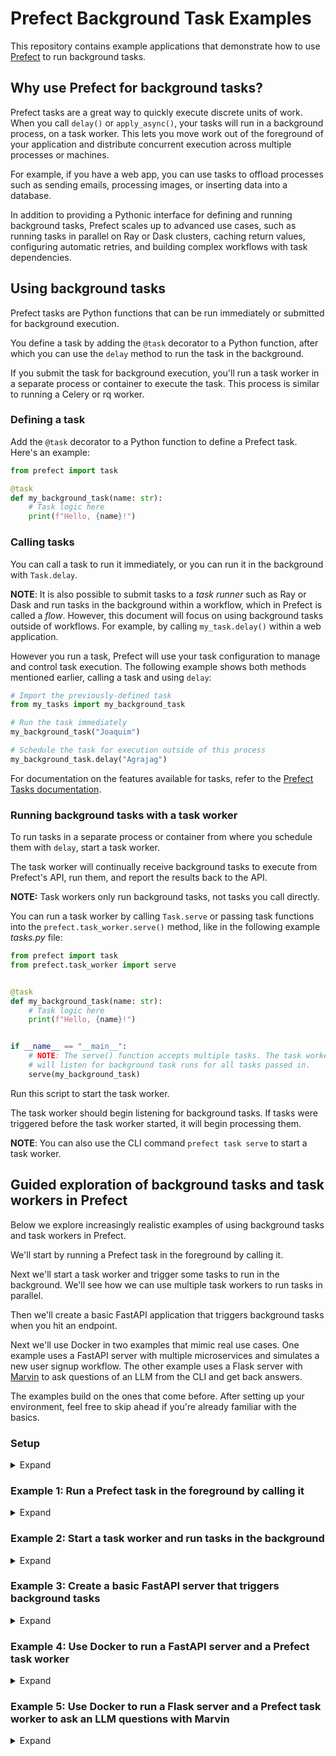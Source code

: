 # Prefect Background Task Examples

This repository contains example applications that demonstrate how to use [Prefect](https://prefect.io) to run background tasks.

## Why use Prefect for background tasks?

Prefect tasks are a great way to quickly execute discrete units of work. When you call `delay()` or `apply_async()`, your tasks will run in a background process, on a task worker. This lets you move work out of the foreground of your application and distribute concurrent execution across multiple processes or machines.

For example, if you have a web app, you can use tasks to offload processes such as sending emails, processing images, or inserting data into a database.

In addition to providing a Pythonic interface for defining and running background tasks, Prefect scales up to advanced use cases, such as running tasks in parallel on Ray or Dask clusters, caching return values, configuring automatic retries, and building complex workflows with task dependencies.

## Using background tasks

Prefect tasks are Python functions that can be run immediately or submitted for background execution. 

You define a task by adding the `@task` decorator to a Python function, after which you can use the `delay` method to run the task in the background.

If you submit the task for background execution, you'll run a task worker in a separate process or container to execute the task. This process is similar to running a Celery or rq worker.

### Defining a task

Add the `@task` decorator to a Python function to define a Prefect task.
Here's an example:

```python
from prefect import task

@task
def my_background_task(name: str):
    # Task logic here
    print(f"Hello, {name}!")
```

### Calling tasks

You can call a task to run it immediately, or you can run it in the background with `Task.delay`.

**NOTE**: It is also possible to submit tasks to a _task runner_ such as Ray or Dask and run tasks in the background within a workflow, which in Prefect is called a _flow_. However, this document will focus on using background tasks outside of workflows. For example, by calling `my_task.delay()` within a web application.

However you run a task, Prefect will use your task configuration to manage and control task execution.
The following example shows both methods mentioned earlier, calling a task and using `delay`:

```python
# Import the previously-defined task
from my_tasks import my_background_task

# Run the task immediately
my_background_task("Joaquim")

# Schedule the task for execution outside of this process
my_background_task.delay("Agrajag")
```

For documentation on the features available for tasks, refer to the [Prefect Tasks documentation](https://docs.prefect.io/concepts/tasks/).

### Running background tasks with a task worker

To run tasks in a separate process or container from where you schedule them with `delay`, start a task worker.

The task worker will continually receive background tasks to execute from Prefect's API, run them, and report the results back to the API.

**NOTE:** Task workers only run background tasks, not tasks you call directly.

You can run a task worker by calling `Task.serve` or passing task functions into the `prefect.task_worker.serve()` method, like in the following example *tasks.py* file:

```python
from prefect import task
from prefect.task_worker import serve


@task
def my_background_task(name: str):
    # Task logic here
    print(f"Hello, {name}!")


if __name__ == "__main__":
    # NOTE: The serve() function accepts multiple tasks. The task worker
    # will listen for background task runs for all tasks passed in.
    serve(my_background_task)
```

Run this script to start the task worker.

The task worker should begin listening for background tasks. If tasks were triggered before the task worker started, it will begin processing them.

**NOTE**: You can also use the CLI command `prefect task serve` to start a task worker.

## Guided exploration of background tasks and task workers in Prefect

Below we explore increasingly realistic examples of using background tasks and task workers in Prefect.

We'll start by running a Prefect task in the foreground by calling it.

Next we'll start a task worker and trigger some tasks to run in the background. We'll see how we can use multiple task workers to run tasks in parallel.

Then we'll create a basic FastAPI application that triggers background tasks when you hit an endpoint.

Next we'll use Docker in two examples that mimic real use cases.
One example uses a FastAPI server with multiple microservices and simulates a new user signup workflow.
The other example uses a Flask server with [Marvin](https://www.askmarvin.ai/) to ask questions of an LLM from the CLI and get back answers.

The examples build on the ones that come before.
After setting up your environment, feel free to skip ahead if you're already familiar with the basics.

### Setup

<details> <summary>Expand</summary>

Step 1: Activate a virtual environment

The following example uses [conda](https://conda.io/projects/conda/en/latest/user-guide/install/index.html), but any virtual environment manager will work.

```bash
conda deactivate
conda create -n python-tasks python=3.12
conda activate python-tasks
```

Step 2: Install Python dependencies

```bash
pip install -U prefect marvin fastapi==0.107
```

Step 3: Connect to Prefect Cloud or a local Prefect server instance (if not set already)

You can use either Prefect Cloud or a local Prefect server instance for these examples.

You need to have `PREFECT_API_URL` set to submit tasks to task servers.

If you're using a local Prefect server instance with a SQLite backing database (the default database), you can save this value to your active Prefect Profile by running the following command in your terminal.

```bash
prefect config set PREFECT_API_URL=http://127.0.0.1:4200/api
```

If using Prefect Cloud, set the `PREFECT_API_URL` value to the Prefect Cloud API URL and add your [API key](https://docs.prefect.io/cloud/users/api-keys/).

The examples that use docker (examples 4 and 5) use a local Prefect server instance by default.
You can switch to Prefect Cloud by changing the `PREFECT_API_URL` and adding a variable for your API key in the `docker-compose.yaml`.
Or use a local server instance backed by a PostgreSQL database by setting the `PREFECT_API_DATABASE_CONNECTION_URL`.

If using a local Prefect server instance instead of Prefect Cloud, start your server by running the following command:

```bash
prefect server start 
```

Step 4: Clone the repository (optional)

You can code from scratch or clone the repository to get the code files for the examples.

```bash
git clone https://github.com/PrefectHQ/prefect-background-task-examples.git
```

Move into the directory.

```bash
cd prefect-background-task-examples
```

Let's run some tasks!
</details>

### Example 1: Run a Prefect task in the foreground by calling it

<details> <summary>Expand</summary>

Add the `@task` decorator to any Python function to define a Prefect task.

Step 1: Create a file named `greeter.py` and save the following code in it, or run the existing file in the [basic-examples directory](./basic-examples).

```python
from prefect import task 

@task(log_prints=True)
def greet(name: str = "Marvin"):
    print(f"Hello, {name}!")

if __name__ == "__main__":
    greet()
```

Step 2: Run the script in the terminal.

```bash
python greeter.py
```

You should see the task run in the terminal. This task runs in the foreground. In other words, it is not running in the background.

#### Optional

You can see the task run in the UI.
If you're using a self-hosted Prefect Server instance, you can also see the task runs in the database.

If you want to inspect the SQLite database, use your favorite interface.
We explain how to use *DB Browser for SQLite* below.

Download it [here](https://sqlitebrowser.org/dl/), if needed. Install it and open it.

Click *Connect*. Then navigate to your SQLite DB file. It will be in the `~/.prefect` directory by default.

Head to the `task_run` table and you should see all your task runs there.
You can scroll down to see your most recent task runs or filter for them.

Hit the refresh button for updates, if needed.

</details>

### Example 2: Start a task worker and run tasks in the background

<details> <summary>Expand</summary>

In this example, we'll start a task worker and run background tasks.  

To run tasks in a separate process or container from where you trigger them, you'll start a task worker.

The task worker will continually receive submitted tasks to execute from Prefect's API, run them, and report the results back to the API.
You can run a task worker by passing tasks into the `prefect.task_worker.serve()` method.

Step 1: Define the task and task worker in the file `task_worker.py`

```python
from prefect import task
from prefect.task_worker import serve


@task
def my_background_task(name: str):
    print(f"Hello, {name}!")


if __name__ == "__main__":
    serve(my_background_task)
```

Step 2: Start the task worker by running the script in the terminal.

```bash
python task_worker.py
```

The task worker is now waiting for runs of the `my_background_task` task.
Let's give it some task runs.

Step 3: Create a file named `task_submitter.py` and save the following code in it.

```python
from tasks import my_background_task

if __name__ == "__main__":
    my_background_task.delay("Agrajag")
```

Step 4: Open another terminal and run the script.

```bash
python task_submitter.py
```

Note that we return a "future" from the `delay` method. You can use this object to wait for the task to complete with `wait()` and to retrieve its result with `result()`.
We can also see the task run's UUID and other information about the task run.

Step 5: See the task run in the UI.

Open Prefect's UI and navigate to the Runs page. Select "Tasks" to see a list of task runs. You should see your new task in the list.

Step 6: You can use multiple task workers to run tasks in parallel.

Start another instance of the task worker. In another terminal run:

```bash
python task_worker.py
```

Step 7: Submit multiple tasks to the task worker.

Modify the `task_submitter.py` file to submit multiple tasks to the task worker with different inputs:

```python
from tasks import my_background_task

if __name__ == "__main__":
    my_background_task.delay("Ford")
    my_background_task.delay("Prefect")
    my_background_task.delay("Slartibartfast")
```

Run the file and watch the work get distributed across both task workers!

Step 8: Shut down the task servers with *control* + *c*.

Alright, you can submit tasks to multiple Prefect task workers running in the background!
This is cool because we can observe these tasks executing in parallel and very quickly with web sockets - no polling required.

</details>

### Example 3: Create a basic FastAPI server that triggers background tasks

<details> <summary>Expand</summary>

Step 1: Define API routes for the FastAPI server in a Python file.

Let's define two routes for our FastAPI server.
The first is a basic hello world route at the root URL to confirm that the FastAPI server is working.
The second route, `/task`, will trigger a background task when the `http://127.0.0.1:8000/task` URL is hit and return information about the task.

Here are the contents of `first_fastapi.py`:

```python
from fastapi import FastAPI
from prefect import task
from fastapi_tasks import my_fastapi_task

app = FastAPI()


@app.get("/")
def greet():
    print(f"Hello, world!")
    return f"Hello, world!"


@app.get("/task")
async def prefect_task():
    future = my_fastapi_task.delay("Trillian")
    return {"message": f"Prefect Task submitted: {future.task_run_id}"}
```

Step 2: Define a Prefect task worker in a Python file.

Here are the contents of `fastapi_tasks.py`:

```python
from prefect import task
from prefect.task_worker import serve


@task(log_prints=True)
def my_fastapi_task(name: str):
    print(f"Hello, {name}!")


if __name__ == "__main__":
    serve(my_fastapi_task)
```

Step 3: Start a FastAPI server that hot reloads when code changes with the following command:

```bash
uvicorn first_fastapi:app --reload
```

Step 4: Start the Prefect task worker.

In another terminal, run the following command to start the task worker.

```bash
python fastapi_tasks.py
```

Step 5: Navigate to `http://127.0.0.1:8000/task` in the browser to submit a task!

You should see the info for the submitted task returned in the browser.

Step 6: Stop the server and worker.

Hit `control` + `c` in the respective terminals to stop the server and worker.

You've seen how to use a FastAPI web server to offload work to a Prefect task worker - all while gaining observability into the task runs in the Prefect UI.
Next, let's use Docker containers with more advanced workflows to move toward productionizing our code.

</details>

### Example 4: Use Docker to run a FastAPI server and a Prefect task worker

<details> <summary>Expand</summary>

The following example will simulate a new user signup workflow with multiple services.
We'll run a Prefect server instance, a Prefect task worker, and a FastAPI server in separate Docker containers.

All the code files for this example live in the `fastapi-user-signups` directory.
We've defined the FastAPI server, model, and tasks in Python files.
The Makefile and docker-compose files are used to wire everything together.

Step 1: Upgrade Docker to the latest version, if you aren't already using it.

Step 2: Move into the `fastapi-user-signups` directory.

Step 3: Run `make` to build the Docker images.

Step 4: Run `docker compose up` to fire everything up.

The services should start and everything should run.
If you have issues and do some troubleshooting, you can then run the following commands to try to rebuild and fire up the services.

```bash
make clean
make
docker compose up
```

Step 5: Send a new user signup to the FastAPI server.

From your terminal, run the following command to send a new user signup to the FastAPI server.

```bash
curl -X POST http://localhost:8000/users --header "Content-Type: application/json" --data '{"email": "chris.g@prefect.io", "name": "Guidry"}'
```

Step 6: Explore the tasks by checking out the Docker containers.

Inspect the Docker containers and you should see that the Prefect server instance, task worker, and FastAPI server are running.

There are multiple services that are engaged when the API URL is reached.
Check out the Python files and the docker-compose.yml file to see how the services are set up.

</details>

### Example 5: Use Docker to run a Flask server and a Prefect task worker to ask an LLM questions with Marvin

<details> <summary>Expand</summary>

Step 1: Move into the `flask-task-monitoring` directory.

Step 2: Grab an API key from OpenAI and create an `.openai.env` file in the `flask-task-monitoring` top directory with the following contents:

```
OPENAI_API_KEY=my_api_key_goes_here
```

Step 3: Run `make` to pull the Docker images and build the containers.

```bash
make
```

Step 4: Run `docker compose up` to start the server and worker in the containers.

```bash
docker compose up
```

Troubleshoot as needed following the process in Example 4.

Step 5: Submit questions to Marvin via Flask.

Use the following command to run the script in the `ask.py` file and ask Marvin a question.

```bash
python ask.py "What is the meaning of life?"
```

You should receive a text answer to your question.
Have fun asking Marvin other deep questions.

</details>
